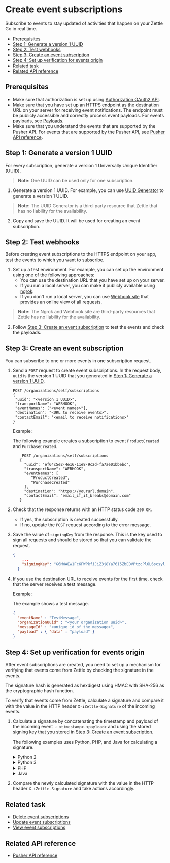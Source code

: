 Create event subscriptions
=====================
Subscribe to events to stay updated of activities that happen on your Zettle Go in real time.  

* [Prerequisites](#prerequisites)
* [Step 1: Generate a version 1 UUID](#step-1-generate-a-version-1-uuid)
* [Step 2: Test webhooks](#optional-step-2-test-webhooks)
* [Step 3: Create an event subscription](#step-3-create-an-event-subscription)
* [Step 4: Set up verification for events origin](#step-4-set-up-verification-for-events-origin)
* [Related task](#related-task)
* [Related API reference](#related-api-reference)

## Prerequisites
* Make sure that authorization is set up using [Authorization OAuth2 API](../../authorization.adoc).
* Make sure that you have set up an HTTPS endpoint as the destination URL on your server for receiving event notifications. The endpoint must be publicly accessible and correctly process event payloads. For events payloads, see [Payloads](webhook-event-subscriptions.md/#payloads).
* Make sure that you understand the events that are supported by the Pusher API. For events that are supported by the Pusher API, see [Pusher API reference](../api-reference.md#supported-events).
<!-- to be continued if any -->

## Step 1: Generate a version 1 UUID
For every subscription, generate a version 1 Universally Unique Identifier (UUID).

> **Note:** One UUID can be used only for one subscription.

1. Generate a version 1 UUID. For example, you can use [UUID Generator](https://www.uuidgenerator.net/version1) to generate a version 1 UUID. <!-- how to treat 3rd party resources at Zettle? -->

> **Note:** The UUID Generator is a third-party resource that Zettle that has no liability for the availability.

2. Copy and save the UUID. It will be used for creating an event subscription.

## Step 2: Test webhooks
Before creating event subscriptions to the HTTPS endpoint on your app, test the events to which you want to subscribe.

1. Set up a test environment. For example, you can set up the environment using one of the following approaches:  
    * You can use the destination URL that you have set up on your server.
    * If you run a local server, you can make it publicly available using [ngrok](https://ngrok.com/).
    * If you don't run a local server, you can use [Webhook.site](https://webhook.site) that provides an online view of all requests. <!-- how to treat 3rd party resources at Zettle? -->

> **Note:** The Ngrok and Webhook.site are third-party resources that Zettle has no liability for the availability.

2. Follow [Step 3: Create an event subscription](#step-3-create-an-event-subscription) to test the events and check the payloads.

## Step 3: Create an event subscription
You can subscribe to one or more events in one subscription request.

1. Send a `POST` request to create event subscriptions. In the request body, `uuid` is the version 1 UUID that you generated in [Step 1: Generate a version 1 UUID](#step-1-generate-a-version-1-uuid).
    
    ```
    POST /organizations/self/subscriptions
   {
     "uuid": "<version 1 UUID>",
     "transportName": "WEBHOOK",
     "eventNames": ["<event names>"],
     "destination": "<URL to receive events>",
     "contactEmail": "<email to receive notifications>"
   }   
    ```
      
    Example:
    
    The following example creates a subscription to event `ProductCreated` and `PurchaseCreated`.
    ```
        POST /organizations/self/subscriptions
       {
         "uuid": "ef64c5e2-4e16-11e8-9c2d-fa7ae01bbebc",
         "transportName": "WEBHOOK",
         "eventNames": [
            "ProductCreated",
            "PurchaseCreated"
         ],
         "destination": "https://yoururl.domain",
         "contactEmail": "email_if_it_breaks@domain.com"
       }   
    ```
    
2. Check that the response returns with an HTTP status code `200 OK`.
    * If yes, the subscription is created successfully.
    * If no, update the `POST` request according to the error message.
    
3. Save the value of `signingKey` from the response. This is the key used to sign all requests and should be stored so that you can validate the request. 

    ```json
    {
        ...
        "signingKey": "G6MWAEw1Fc6FWPkfiJiZ3j8Ya76I5ZbEDVPtzcPl6L6scsylmK5AEDyNyMe8N5cy"
      }
    ```
4. If you use the destination URL to receive events for the first time, check that the server receives a test message.

    Example:
    
    The example shows a test message.
    ```json
    {
      "eventName" : "TestMessage",
      "organizationUuid" : "<your organization uuid>",
      "messageId" : "<unique id of the message>",
      "payload" : { "data" : "payload" }
    }
    ```

## Step 4: Set up verification for events origin
After event subscriptions are created, you need to set up a mechanism for verifying that events come from Zettle by checking the signature in the events. 

The signature hash is generated as hexdigest using HMAC with SHA-256 as the cryptographic hash function. 

To verify that events come from Zettle, calculate a signature and compare it with the value in the HTTP header `X-iZettle-Signature` of the incoming events. 

1. Calculate a signature by concatenating the timestamp and payload of the incoming event `.`: `<timestamp>.<payload>` and using the stored signing key that you stored in [Step 3: Create an event subscription](#step-3-create-an-event-subscription).

    The following examples uses Python, PHP, and Java for calculating a signature. 

     <!-- what's the prerequisite for using the code? -->

    <details>
      <summary>Python 2</summary>
        
      ```python
        import hmac
        import hashlib
        ...
        payload_to_sign = '{}.{}'.format(timestamp, payload)
        signature = hmac.new(bytes(signing_key), msg = bytes(payload_to_sign), digestmod = hashlib.sha256).hexdigest()       
      ```
       
    </details>
       
    <details>
      <summary>Python 3</summary>
           
      ```python
        import hmac
        import hashlib
        ...
        payload_to_sign = '{}.{}'.format(timestamp, payload)
        signature = hmac.new(bytes(signing_key, 'UTF-8'), msg = bytes(payload
      ```    
    </details>
        
    <details>
      <summary>PHP</summary>
           
      ```php
        $payloadToSign = stripslashes($timestamp . '.' . $payloadStr);
        $signature = hash_hmac('sha256', $payloadToSign, $signingKey);
      ```
          
    </details> 
    
    <details>
      <summary>Java</summary>
           
      ```java
        import javax.crypto.Mac;
        import javax.crypto.spec.SecretKeySpec;
        import org.apache.commons.codec.Charsets;
        import org.apache.commons.codec.binary.Hex;
        ...
        String payloadToSign = String.format("%s.%s", timestamp, payload);
        Mac hmacSHA256 = Mac.getInstance("HmacSHA256");
        hmacSHA256.init(new SecretKeySpec(signingKey.getBytes(Charsets.UTF_8), "HmacSHA256"));
        String signature = Hex.encodeHexString(hmacSHA256.doFinal(payloadToSign.getBytes(Charsets.UTF_8)));
      ```          
    </details> 

2. Compare the newly calculated signature with the value in the HTTP header `X-iZettle-Signature` and take actions accordingly.


## Related task
* [Delete event subscriptions](delete-event-subscriptions.md)
* [Update event subscriptions](update-event-subscriptions.md)
* [View event subscriptions](view-event-subscriptions.md)

## Related API reference
* [Pusher API reference](../api-reference.md)
<!-- Add more references if needed. -->
